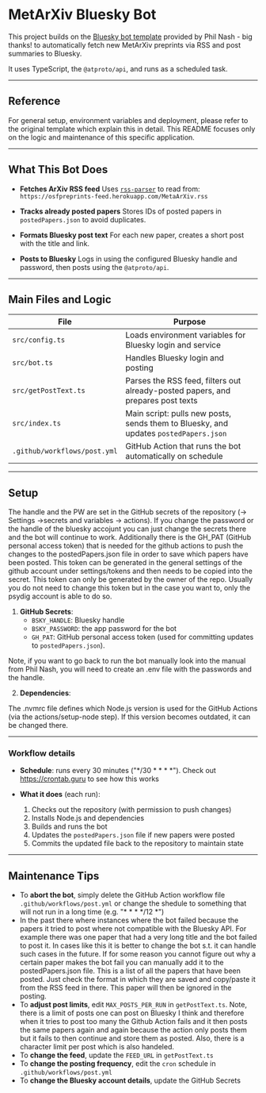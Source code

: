 # MetArXiv Bluesky Bot

This project builds on the [Bluesky bot template](https://github.com/philnash/bsky-bot) provided by Phil Nash - big thanks! to automatically fetch new MetArXiv preprints via RSS and post summaries to Bluesky.

It uses TypeScript, the `@atproto/api`, and runs as a scheduled task.

---

## Reference

For general setup, environment variables and deployment, please refer to the original template which explain this in detail. This README focuses only on the logic and maintenance of this specific application. 

---

## What This Bot Does

* **Fetches ArXiv RSS feed**
  Uses [`rss-parser`](https://www.npmjs.com/package/rss-parser) to read from:
  `https://osfpreprints-feed.herokuapp.com/MetaArXiv.rss`

* **Tracks already posted papers**
  Stores IDs of posted papers in `postedPapers.json` to avoid duplicates.

* **Formats Bluesky post text**
  For each new paper, creates a short post with the title and link.

* **Posts to Bluesky**
  Logs in using the configured Bluesky handle and password, then posts using the `@atproto/api`.

---

## Main Files and Logic

| File                 | Purpose                                                                               |
| -------------------- | ------------------------------------------------------------------------------------- |
| `src/config.ts`      | Loads environment variables for Bluesky login and service                             |
| `src/bot.ts`         | Handles Bluesky login and posting                                                     |
| `src/getPostText.ts` | Parses the RSS feed, filters out already-posted papers, and prepares post texts       |
| `src/index.ts`       | Main script: pulls new posts, sends them to Bluesky, and updates `postedPapers.json`  |
| `.github/workflows/post.yml` | GitHub Action that runs the bot automatically on schedule |

---

## Setup

The handle and the PW are set in the GitHub secrets of the repository (-> Settings ->secrets and variables -> actions). 
If you change the password or the handle of the bluesky accojunt you can just change the secrets there and the bot will continue to work.
Additionally there is the GH_PAT (GitHub personal access token) that is needed for the github actions to push the changes to the postedPapers.json file in order to save which papers have been posted.
This token can be generated in the general settings of the github account under settings/tokens and then needs to be copied into the secret. This token can only be generated by the owner of the repo.
Usually you do not need to change this token but in the case you want to, only the psydig account is able to do so.

1. **GitHub Secrets**:
   - `BSKY_HANDLE`: Bluesky handle
   - `BSKY_PASSWORD`: the app password for the bot
   - `GH_PAT`: GitHub personal access token (used for committing updates to `postedPapers.json`). 

Note, if you want to go back to run the bot manually look into the manual from Phil Nash, you will need to create an .env file with the passwords and the handle. 

2. **Dependencies**:

The .nvmrc file defines which Node.js version is used for the GitHub Actions (via the actions/setup-node step). If this version becomes outdated, it can be changed there. 
	
---

### Workflow details

- **Schedule**: runs every 30 minutes ("*/30 * * * *"). Check out https://crontab.guru to see how this works
  
- **What it does** (each run):
  1. Checks out the repository (with permission to push changes)
  2. Installs Node.js and dependencies
  3. Builds and runs the bot
  4. Updates the `postedPapers.json` file if new papers were posted
  5. Commits the updated file back to the repository to maintain state

---

## Maintenance Tips

- To **abort the bot**, simply delete the GitHub Action workflow file `.github/workflows/post.yml` or change the shedule to something that will not run in a long time (e.g. "* * * */12 *")
- In the past there where instances where the bot failed because the papers it tried to post where not compatible with the Bluesky API. For example there was one paper that had a very long title and the bot failed to post it. In cases like this it is better to change the bot s.t. it can handle such cases in the future. If for some reason you cannot figure out why a certain paper makes the bot fail you can manually add it to the postedPapers.json file. This is a list of all the papers that have been posted. Just check the format in which they are saved and copy/paste it from the RSS feed in there. This paper will then be ignored in the posting. 
- To **adjust post limits**, edit `MAX_POSTS_PER_RUN` in `getPostText.ts`. Note, there is a limit of posts one can post on Bluesky I think and therefore when it tries to post too many the Github Action fails and it then posts the same papers again and again because the action only posts them but it fails to then continue and store them as posted. Also, there is a character limit per post which is also handeled.
- To **change the feed**, update the `FEED_URL` in `getPostText.ts`
- To **change the posting frequency**, edit the `cron` schedule in `.github/workflows/post.yml`
- To **change the Bluesky account details**, update the GitHub Secrets
